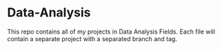 # Data-Analysis
This repo contains all of my projects in Data Analysis Fields.
Each file will contain a separate project with a separated branch and tag.
